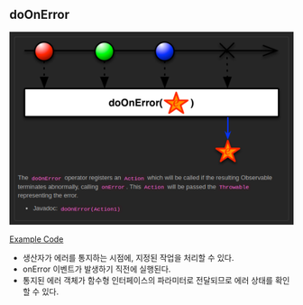 
## doOnError

![doOnError](img/do/do_on_error.png)

[Example Code](../src/main/java/me/zeroest/rxjava/do_xxx/DoOnError.java)

- 생산자가 에러를 통지하는 시점에, 지정된 작업을 처리할 수 있다.
- onError 이벤트가 발생하기 직전에 실행된다.
- 통지된 에러 객체가 함수형 인터페이스의 파라미터로 전달되므로 에러 상태를 확인할 수 있다.
